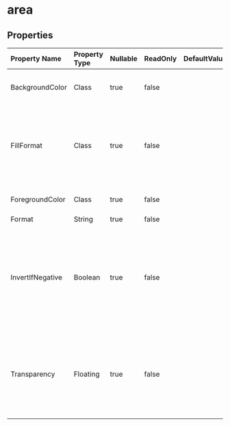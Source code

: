 # **area**

 

## **Properties**

| Property Name | Property Type | Nullable |  ReadOnly | DefaultValue | Description | 
| :- | :- | :- |:- |  :- | :- |
|BackgroundColor|Class|true|false |  |Gets or sets the background  of the . |
|FillFormat|Class|true|false |  |Represents a  object that contains fill formatting properties for the specified chart or shape. |
|ForegroundColor|Class|true|false |  |Gets or sets the foreground . |
|Format|String|true|false |  ||
|InvertIfNegative|Boolean|true|false |  |If the property is true and the value of chart point is a negative number,            the foreground color and background color will be exchanged. |
|Transparency|Floating|true|false |  |Returns or sets the degree of transparency of the area as a value from 0.0 (opaque) through 1.0 (clear). |

